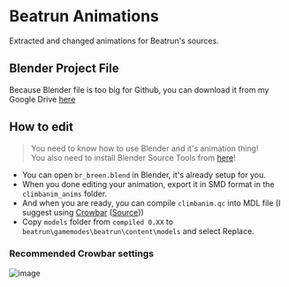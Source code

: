 # Beatrun Animations
Extracted and changed animations for Beatrun's sources.

## Blender Project File
Because Blender file is too big for Github, you can download it from my Google Drive [here](https://drive.google.com/file/d/1DS_BUlo8XvivBzm3JYZqmdJeb0E10iCk/view?usp=sharing)

## How to edit
> You need to know how to use Blender and it's animation thing!\
> You also need to install Blender Source Tools from [here](http://steamreview.org/BlenderSourceTools/)!

* You can open `br_breen.blend` in Blender, it's already setup for you.
* When you done editing your animation, export it in SMD format in the `climbanim_anims` folder.
* And when you are ready, you can compile `climbanim.qc` into MDL file (I suggest using [Crowbar](https://github.com/ZeqMacaw/Crowbar/releases/download/v0.74/Crowbar_2023-02-16_0.74.7z) ([Source](https://github.com/ZeqMacaw/Crowbar)))
* Copy `models` folder from `compiled 0.XX` to `beatrun\gamemodes\beatrun\content\models` and select Replace.

### Recommended Crowbar settings
![image](https://github.com/JonnyBro/beatrun-anims/assets/48434875/d3baa677-eb7f-403a-ad9d-bef6527785d3)
